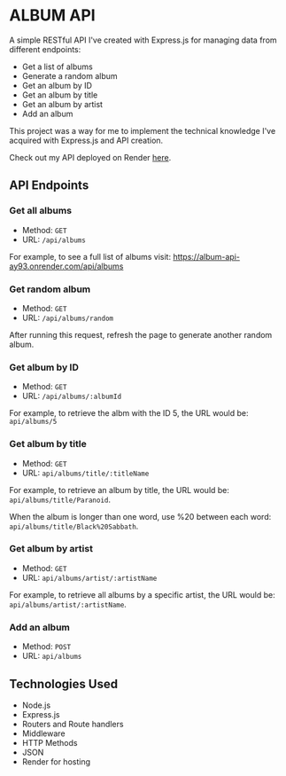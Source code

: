 # ALBUM API

A simple RESTful API I've created with Express.js for managing data from different endpoints:

- Get a list of albums
- Generate a random album
- Get an album by ID
- Get an album by title
- Get an album by artist
- Add an album

This project was a way for me to implement the technical knowledge I've acquired with Express.js and API creation.

Check out my API deployed on Render [here](https://album-api-ay93.onrender.com/).

## API Endpoints

### Get all albums

- Method: `GET`
- URL: `/api/albums`

For example, to see a full list of albums visit: https://album-api-ay93.onrender.com/api/albums

### Get random album

- Method: `GET`
- URL: `/api/albums/random`

After running this request, refresh the page to generate another random album.

### Get album by ID

- Method: `GET`
- URL: `/api/albums/:albumId`

For example, to retrieve the albm with the ID 5, the URL would be: `api/albums/5`

### Get album by title

- Method: `GET`
- URL: `api/albums/title/:titleName`

For example, to retrieve an album by title, the URL would be: `api/albums/title/Paranoid`.

When the album is longer than one word, use %20 between each word: `api/albums/title/Black%20Sabbath`.

### Get album by artist

- Method: `GET`
- URL: `api/albums/artist/:artistName`

For example, to retrieve all albums by a specific artist, the URL would be: `api/albums/artist/:artistName`.

### Add an album

- Method: `POST`
- URL: `api/albums`

## Technologies Used

- Node.js
- Express.js
- Routers and Route handlers
- Middleware
- HTTP Methods
- JSON
- Render for hosting
